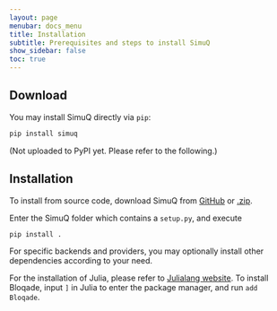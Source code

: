 ```yaml
---
layout: page
menubar: docs_menu
title: Installation
subtitle: Prerequisites and steps to install SimuQ
show_sidebar: false
toc: true
---
```


## Download

You may install SimuQ directly via `pip`:

```python
pip install simuq
```

(Not uploaded to PyPI yet. Please refer to the following.)

## Installation

To install from source code, download SimuQ from [GitHub](https://github.com/PicksPeng/SimuQ) or [.zip](https://github.com/PicksPeng/SimuQ/archive/refs/heads/main.zip).

Enter the SimuQ folder which contains a `setup.py`, and execute

```python
pip install .
```

For specific backends and providers, you may optionally install other dependencies according to your need.

For the installation of Julia, please refer to [Julialang website](https://julialang.org/downloads/platform/). To install Bloqade, input `]` in Julia to enter the package manager, and run `add Bloqade`.

